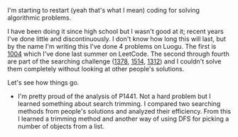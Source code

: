 I'm starting to restart (yeah that's what I mean) coding for solving algorithmic problems.

I have been doing it since high school but I wasn't good at it; recent years I've done little and discontinuously.
I don't know how long this will last, but by the name I'm writing this I've done 4 problems on Luogu. The first is [1004](https://www.luogu.com.cn/problem/P1004) which I've done last summer on LeetCode.
The second through fourth are part of the searching challenge ([1378](https://www.luogu.com.cn/problem/P1378), [1514](https://www.luogu.com.cn/problem/P1514), [1312](https://www.luogu.com.cn/problem/P1312)) and I couldn't solve them completely without looking at other people's solutions.

Let's see how things go.

- I'm pretty proud of the analysis of P1441. Not a hard problem but I learned something about search trimming. I compared two searching methods from people's solutions and analyzed their efficiency. From this I learned a trimming method and another way of using DFS for picking a number of objects from a list.
